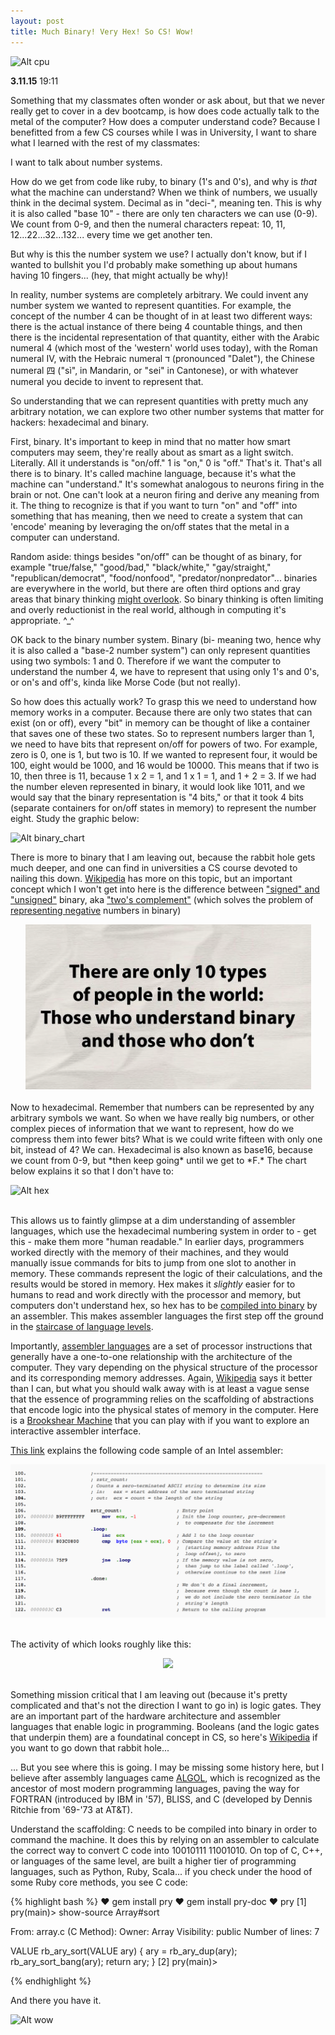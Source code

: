 ```yaml
---
layout: post
title: Much Binary! Very Hex! So CS! Wow!
---
```

![Alt cpu](/../img/cpu-die.jpg)

**3.11.15** 19:11

Something that my classmates often wonder or ask about, but that we never really get to cover in a dev bootcamp, is how does code actually talk to the metal of the computer? How does a computer understand code? Because I benefitted from a few CS courses while I was in University, I want to share what I learned with the rest of my classmates:

I want to talk about number systems. 

How do we get from code like ruby, to binary (1's and 0's), and why is *that* what the machine can understand? When we think of numbers, we usually think in the decimal system.
Decimal as in "deci-", meaning ten. This is why it is also called "base 10" - there are only ten characters we can use (0-9). We count from 0-9, and then the numeral characters repeat: 10, 11, 12...22...32...132... every time we get another ten. 

But why is this the number system we use? I actually don't know, but if I wanted to bullshit you I'd probably make something up about humans having 10 fingers... (hey, that might actually be why)! 

In reality, number systems are completely arbitrary. We could invent any number system we wanted to represent quantities. For example, the concept of the number 4 can be thought of in at least two different ways: there is the actual instance of there being 4 countable things, and then there is the incidental representation of that quantity, either with the Arabic numeral 4 (which most of the 'western' world uses today), with the Roman numeral IV, with the Hebraic numeral ד (pronounced "Dalet"), the Chinese numeral 四 ("sì", in Mandarin, or "sei" in Cantonese), or with whatever numeral you decide to invent to represent that.

So understanding that we can represent quantities with pretty much any arbitrary notation, we can explore two other number systems that matter for hackers: hexadecimal and binary. 

First, binary. It's important to keep in mind that no matter how smart computers may seem, they're really about as smart as a light switch. Literally. All it understands is "on/off." 1 is "on," 0 is "off." That's it. That's all there is to binary. It's called machine language, because it's what the machine can "understand." It's somewhat analogous to neurons firing in the brain or not. One can't look at a neuron firing and derive any meaning from it. The thing to recognize is that if you want to turn "on" and "off" into something that has meaning, then we need to create a system that can 'encode' meaning by leveraging the on/off states that the metal in a computer can understand. 

Random aside: things besides "on/off" can be thought of as binary, for example "true/false," "good/bad," "black/white," "gay/straight," "republican/democrat", "food/nonfood", "predator/nonpredator"... binaries are everywhere in the world, but there are often third options and gray areas that binary thinking [might overlook](http://thearchdruidreport.blogspot.com/2011/10/trouble-with-binary-thinking.html). So binary thinking is often limiting and overly reductionist in the real world, although in computing it's appropriate. ^_^

OK back to the binary number system. Binary (bi- meaning two, hence why it is also called a "base-2 number system") can only represent quantities using two symbols: 1 and 0. Therefore if we want the computer to understand the number 4, we have to represent that using only 1's and 0's, or on's and off's, kinda like Morse Code (but not really).

So how does this actually work? To grasp this we need to understand how memory works in a computer. Because there are only two states that can exist (on or off), every "bit" in memory can be thought of like a container that saves one of these two states. So to represent numbers larger than 1, we need to have bits that represent on/off for powers of two. For example, zero is 0, one is 1, but two is 10. If we wanted to represent four, it would be 100, eight would be 1000, and 16 would be 10000. This means that if two is 10, then three is 11, because 1 x 2 = 1, and 1 x 1 = 1, and 1 + 2 = 3. If we had the number eleven represented in binary, it would look like 1011, and we would say that the binary representation is "4 bits," or that it took 4 bits (separate containers for on/off states in memory) to represent the number eight. Study the graphic below:

![Alt binary_chart](http://www.sciencehq.com/wp-content/uploads/Binary-Decimal-Conversion.jpg)

There is more to binary that I am leaving out, because the rabbit hole gets much deeper, and one can find in universities a CS course devoted to nailing this down. [Wikipedia](https://en.wikipedia.org/wiki/Binary_code) has more on this topic, but an important concept which I won't get into here is the difference between ["signed" and "unsigned"](http://www.cs.cornell.edu/~tomf/notes/cps104/twoscomp.html) binary, aka ["two's complement"](https://www.youtube.com/watch?v=SXAr35BiqK8) (which solves the problem of [representing negative](https://en.wikipedia.org/wiki/Two's_complement) numbers in binary) 


<div style="text-align:center"><img src ="/../img/10-types.png" /></div>
<br>
Now to hexadecimal. Remember that numbers can be represented by any arbitrary symbols we want. So when we have really big numbers, or other complex pieces of information that we want to represent, how do we compress them into fewer bits? What is we could write fifteen with only one bit, instead of 4? We can. Hexadecimal is also known as base16, because we count from 0-9, but *then keep going* until we get to *F.* The chart below explains it so that I don't have to: 

![Alt hex](http://www.ee.nmt.edu/~rison/ee308_spr00/supp/000121/bin_hex_sign_unsign.gif)  
<br>

This allows us to faintly glimpse at a dim understanding of assembler languages, which use the hexadecimal numbering system in order to - get this - make them more "human readable." In earlier days, programmers worked directly with the memory of their machines, and they would manually issue commands for bits to jump from one slot to another in memory. These commands represent the logic of their calculations, and the results would be stored in memory. Hex makes it *slightly* easier for to humans to read and work directly with the processor and memory, but computers don't understand hex, so hex has to be [compiled into binary](https://www.youtube.com/watch?v=TFY8YuBLNKc) by an assembler. This makes assembler languages the first step off the ground in the [staircase of language levels](https://3.bp.blogspot.com/-btpK1XKZbWo/T9FBqYz3bjI/AAAAAAAABKA/qGt4MDRu0T8/s1600/level+of+programming+language.png). 

Importantly, [assembler languages](http://www.edwardbosworth.com/My3121Textbook_HTM/MyText3121_Ch01_V01.htm) are a set of processor instructions that generally have a one-to-one relationship with the architecture of the computer. They vary depending on the physical structure of the processor and its corresponding memory addresses. Again, [Wikipedia](https://en.wikipedia.org/wiki/Assembly_language#Assembly_language) says it better than I can, but what you should walk away with is at least a vague sense that the essence of programming relies on the scaffolding of abstractions that encode logic into the physical states of memory in the computer. Here is a [Brookshear Machine](http://bmachine.sourceforge.net/BrookshearMachine/Compiler.html) that you can play with if you want to explore an interactive assembler interface.

[This link](https://en.wikipedia.org/wiki/Assembly_language#Example_listing_of_assembly_language_source_code) explains the following code sample of an Intel assembler:

<div style="text-align:center"><img src ="/../img/assembler.png" /></div>
<br>

The activity of which looks roughly like this:

<div style="text-align:center"><img src ="http://math.hws.edu/eck/cs124/javanotes6/c1/overview_fig1.gif" /></div>
<br>

Something mission critical that I am leaving out (because it's pretty complicated and that's not the direction I want to go in) is logic gates. They are an important part of the hardware architecture and assembler languages that enable logic in programming. Booleans (and the logic gates that underpin them) are a foundatinal concept in CS, so here's [Wikipedia](https://en.wikipedia.org/wiki/Logic_gate) if you want to go down that rabbit hole...

... But you see where this is going. I may be missing some history here, but I believe after assembly languages came [ALGOL](https://en.wikipedia.org/wiki/ALGOL), which is recognized as the ancestor of most modern programming languages, paving the way for FORTRAN (introduced by IBM in '57), BLISS, and C (developed by Dennis Ritchie from '69-'73 at AT&T). 

Understand the scaffolding: C needs to be compiled into binary in order to command the machine. It does this by relying on an assembler to calculate the correct way to convert C code into 10010111 11001010. On top of C, C++, or languages of the same level, are built a higher tier of programming languages, such as Python, Ruby, Scala... if you check under the hood of some Ruby core methods, you see C code:

{% highlight bash %}
♥ gem install pry
♥ gem install pry-doc
♥ pry
[1] pry(main)> show-source Array#sort

From: array.c (C Method):
Owner: Array
Visibility: public
Number of lines: 7

VALUE
rb_ary_sort(VALUE ary)
{
    ary = rb_ary_dup(ary);
    rb_ary_sort_bang(ary);
    return ary;
}
[2] pry(main)> 

{% endhighlight %}

And there you have it.

<!-- ![Alt wow](https://d262ilb51hltx0.cloudfront.net/max/600/1*cYl2zTitLZeKy29x2i0ApQ.jpeg) -->
<!-- ![Alt wow](https://gs1.wac.edgecastcdn.net/8019B6/data.tumblr.com/3249caebcdd1900dea346705d755421f/tumblr_mw4msoZcN81t0zii1o1_500.jpg) -->
![Alt wow](http://ih1.redbubble.net/image.15357201.6708/sticker,375x360.u1.png)


